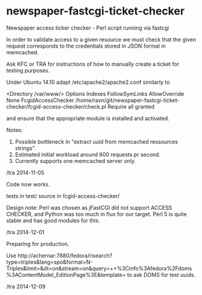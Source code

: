 newspaper-fastcgi-ticket-checker
================================

Newspaper access ticker checker - Perl script running via fastcgi

In order to validate access to a given resource we must check that the given request corresponds
to the credentials stored in JSON format in memcached.

Ask KFC or TRA for instructions of how to manually create a ticket for testing purposes.

Under Ubuntu 14.10 adapt /etc/apache2/apache2.conf similarly to

  <Directory /var/www/>
	Options Indexes FollowSymLinks
	AllowOverride None
	FcgidAccessChecker /home/ravn/git/newspaper-fastcgi-ticket-checker/fcgid-access-checker/check.pl
	Require all granted
  </Directory>

and ensure that the appropriate module is installed and activated.

Notes:

1) Possible bottleneck in "extract uuid from memcached ressources strings".
2) Estimated initial workload around 600 requests pr second.
3) Currently supports one memcached server only.

/tra 2014-11-05

Code now works.

tests in test/
source in fcgid-access-checker/

Design note: Perl was chosen as jFastCGI did not support ACCESS
CHECKER, and Python was too much in flux for our target.  Perl 5 is
quite stable and has good modules for this.

/tra 2014-12-01

Preparing for production.

Use 
http://achernar:7880/fedora/risearch?type=triples&lang=spo&format=N-Triples&limit=&dt=on&stream=on&query=*+*+%3Cinfo%3Afedora%2Fdoms%3AContentModel_EditionPage%3E&template=
to ask DOMS for test uuids.

/tra 2014-12-09